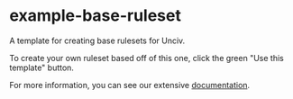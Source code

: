 # example-base-ruleset

A template for creating base rulesets for Unciv.

To create your own ruleset based off of this one, click the green "Use this template" button.

For more information, you can see our extensive [documentation](https://yairm210.github.io/Unciv/Modders/Mods/).
